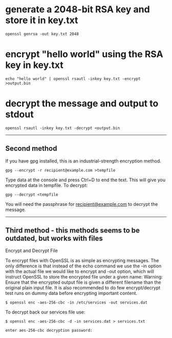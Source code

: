# generate a 2048-bit RSA key and store it in key.txt
	
	openssl genrsa -out key.txt 2048

# encrypt "hello world" using the RSA key in key.txt
	
	echo "hello world" | openssl rsautl -inkey key.txt -encrypt >output.bin

# decrypt the message and output to stdout
	
	openssl rsautl -inkey key.txt -decrypt <output.bin


---

## Second method

If you have gpg installed, this is an industrial-strength encryption method.

	gpg --encrypt -r recipient@example.com >tempfile

Type data at the console and press Ctrl+D to end the text. This will give you encrypted data in tempfile. To decrypt:

	gpg --decrypt <tempfile

You will need the passphrase for recipient@example.com to decrypt the message.

---

## Third method - this methods seems to be outdated, but works with files

Encrypt and Decrypt File

To encrypt files with OpenSSL is as simple as encrypting messages. The only difference is that instead of the echo command we use the -in option with the actual file we would like to encrypt and -out option, which will instruct OpenSSL to store the encrypted file under a given name:
Warning: Ensure that the encrypted output file is given a different filename than the original plain input file. It is also recommended to do few encrypt/decrypt test runs on dummy data before encrypting important content.

	$ openssl enc -aes-256-cbc -in /etc/services -out services.dat

To decrypt back our services file use:

	$ openssl enc -aes-256-cbc -d -in services.dat > services.txt

	enter aes-256-cbc decryption password:

